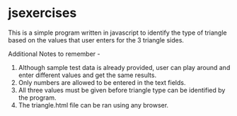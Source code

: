 # jsexercises

This is a simple program written in javascript to identify the type of triangle based on the values that user enters for the 3 triangle sides.

Additional Notes to remember - 

1. Although sample test data is already provided, user can play around and enter different values and get the same results.
2. Only numbers are allowed to be entered in the text fields.
3. All three values must be given before triangle type can be identified by the program.
4. The triangle.html file can be ran using any browser.
